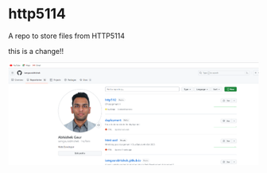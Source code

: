 # http5114
A repo to store files from HTTP5114

this is a change!!

![image of the Figma File](./_ReadMe/SSGITHUB.png)